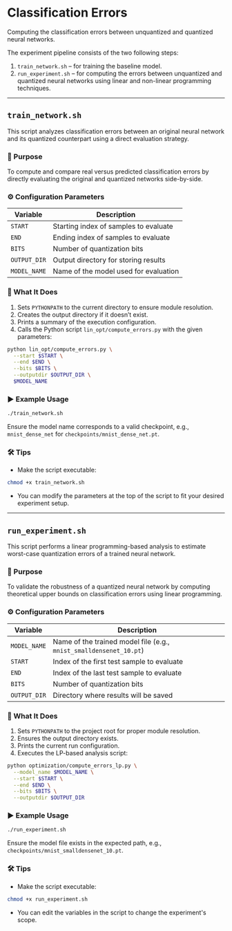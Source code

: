 # Classification Errors

Computing the classification errors between unquantized and quantized neural networks.

The experiment pipeline consists of the two following steps:

1. `train_network.sh` – for training the baseline model.
2. `run_experiment.sh` – for computing the errors between unquantized and quantized neural networks using linear and non-linear programming techniques.

---

## `train_network.sh`

This script analyzes classification errors between an original neural network and its quantized counterpart using a direct evaluation strategy.


### 🎯 Purpose

To compute and compare real versus predicted classification errors by directly evaluating the original and quantized networks side-by-side.


### ⚙️ Configuration Parameters

| Variable      | Description                                                         |
|---------------|---------------------------------------------------------------------|
| `START`       | Starting index of samples to evaluate                               |
| `END`         | Ending index of samples to evaluate                                 |
| `BITS`        | Number of quantization bits                                         |
| `OUTPUT_DIR`  | Output directory for storing results                                |
| `MODEL_NAME`  | Name of the model used for evaluation                               |


### 🧠 What It Does

1. Sets `PYTHONPATH` to the current directory to ensure module resolution.
2. Creates the output directory if it doesn’t exist.
3. Prints a summary of the execution configuration.
4. Calls the Python script `lin_opt/compute_errors.py` with the given parameters:

```bash
python lin_opt/compute_errors.py \
  --start $START \
  --end $END \
  --bits $BITS \
  --outputdir $OUTPUT_DIR \
  $MODEL_NAME
```


### ▶️ Example Usage

```bash
./train_network.sh
```

Ensure the model name corresponds to a valid checkpoint, e.g., `mnist_dense_net` for `checkpoints/mnist_dense_net.pt`.


### 🛠 Tips

- Make the script executable:

```bash
chmod +x train_network.sh
```

- You can modify the parameters at the top of the script to fit your desired experiment setup.

---

## `run_experiment.sh`

This script performs a linear programming-based analysis to estimate worst-case quantization errors of a trained neural network.


### 🎯 Purpose

To validate the robustness of a quantized neural network by computing theoretical upper bounds on classification errors using linear programming.


### ⚙️ Configuration Parameters

| Variable      | Description                                                                 |
|---------------|-----------------------------------------------------------------------------|
| `MODEL_NAME`  | Name of the trained model file (e.g., `mnist_smalldensenet_10.pt`)         |
| `START`       | Index of the first test sample to evaluate                                 |
| `END`         | Index of the last test sample to evaluate                                  |
| `BITS`        | Number of quantization bits                                                |
| `OUTPUT_DIR`  | Directory where results will be saved                                      |


### 🧠 What It Does

1. Sets `PYTHONPATH` to the project root for proper module resolution.
2. Ensures the output directory exists.
3. Prints the current run configuration.
4. Executes the LP-based analysis script:

```bash
python optimization/compute_errors_lp.py \
  --model_name $MODEL_NAME \
  --start $START \
  --end $END \
  --bits $BITS \
  --outputdir $OUTPUT_DIR
```


### ▶️ Example Usage

```bash
./run_experiment.sh
```

Ensure the model file exists in the expected path, e.g., `checkpoints/mnist_smalldensenet_10.pt`.


### 🛠 Tips

- Make the script executable:

```bash
chmod +x run_experiment.sh
```

- You can edit the variables in the script to change the experiment's scope.
